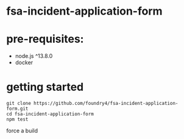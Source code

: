# fsa-incident-application-form

# pre-requisites:
* node.js ^13.8.0
* docker

# getting started
```
git clone https://github.com/foundry4/fsa-incident-application-form.git
cd fsa-incident-application-form
npm test
```

force a build
